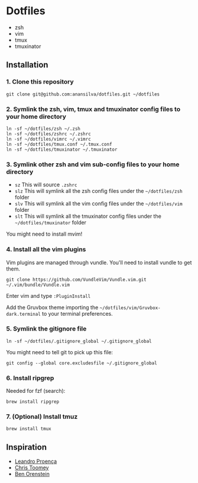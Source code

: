 Dotfiles
=======

- zsh
- vim
- tmux
- tmuxinator

Installation
------------

### 1. Clone this repository
```
git clone git@github.com:anansilva/dotfiles.git ~/dotfiles
```

### 2. Symlink the zsh, vim, tmux and tmuxinator config files to your home directory

```
ln -sf ~/dotfiles/zsh ~/.zsh
ln -sf ~/dotfiles/zshrc ~/.zshrc
ln -sf ~/dotfiles/vimrc ~/.vimrc
ln -sf ~/dotfiles/tmux.conf ~/.tmux.conf
ln -sf ~/dotfiles/tmuxinator ~/.tmuxinator
```

### 3. Symlink other zsh and vim sub-config files to your home directory

- `sz` This will source `.zshrc`
- `slz` This will symlink all the zsh config files under the `~/dotfiles/zsh`
folder
- `slv` This will symlink all the vim config files under the `~/dotfiles/vim` folder
- `slt` This will symlink all the tmuxinator config files under the `~/dotfiles/tmuxinator` folder

You might need to install mvim!

### 4. Install all the vim plugins
Vim plugins are managed through vundle. You'll need to install vundle to get them.

```
git clone https://github.com/VundleVim/Vundle.vim.git ~/.vim/bundle/Vundle.vim
```

Enter vim and type `:PluginInstall`

Add the Gruvbox theme importing the `~/dotfiles/vim/Gruvbox-dark.terminal` to
your terminal preferences.

### 5. Symlink the gitignore file
```
ln -sf ~/dotfiles/.gitignore_global ~/.gitignore_global
```

You might need to tell git to pick up this file:

```
git config --global core.excludesfile ~/.gitignore_global
```

### 6. Install ripgrep

Needed for fzf (search):

```
brew install ripgrep
```

### 7. (Optional) Install tmuz

```
brew install tmux
```

Inspiration
-----------

- [Leandro Proença](https://github.com/leandronsp/dotfiles)
- [Chris Toomey](https://github.com/christoomey/dotfiles)
- [Ben Orenstein](https://github.com/r00k/dotfiles)
